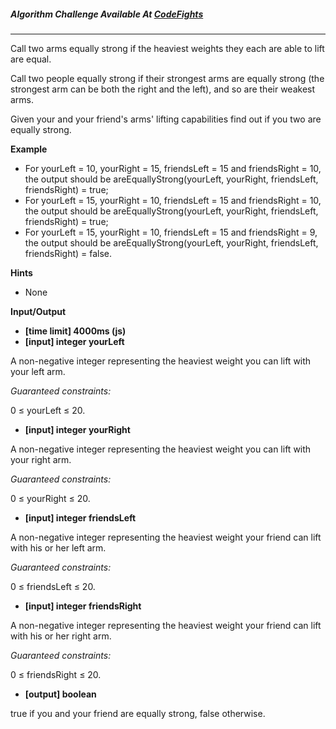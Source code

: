 ##### Algorithm Challenge Available At [CodeFights](https://codefights.com/arcade/intro/level-5/g6dc9KJyxmFjB98dL)
---
Call two arms equally strong if the heaviest weights they each are able to lift are equal.

Call two people equally strong if their strongest arms are equally strong (the strongest arm can be both the right and the left), and so are their weakest arms.

Given your and your friend's arms' lifting capabilities find out if you two are equally strong.

**Example**

- For yourLeft = 10, yourRight = 15, friendsLeft = 15 and friendsRight = 10, the output should be
areEquallyStrong(yourLeft, yourRight, friendsLeft, friendsRight) = true;
- For yourLeft = 15, yourRight = 10, friendsLeft = 15 and friendsRight = 10, the output should be
areEquallyStrong(yourLeft, yourRight, friendsLeft, friendsRight) = true;
- For yourLeft = 15, yourRight = 10, friendsLeft = 15 and friendsRight = 9, the output should be
areEquallyStrong(yourLeft, yourRight, friendsLeft, friendsRight) = false.

**Hints**
-   None

**Input/Output**
 
- **[time limit] 4000ms (js)**
- **[input] integer yourLeft**

A non-negative integer representing the heaviest weight you can lift with your left arm.

*Guaranteed constraints:*

0 ≤ yourLeft ≤ 20.

- **[input] integer yourRight**

A non-negative integer representing the heaviest weight you can lift with your right arm.

*Guaranteed constraints:*

0 ≤ yourRight ≤ 20.

- **[input] integer friendsLeft**

A non-negative integer representing the heaviest weight your friend can lift with his or her left arm.

*Guaranteed constraints:*

0 ≤ friendsLeft ≤ 20.

- **[input] integer friendsRight**

A non-negative integer representing the heaviest weight your friend can lift with his or her right arm.

*Guaranteed constraints:*

0 ≤ friendsRight ≤ 20.

- **[output] boolean**

true if you and your friend are equally strong, false otherwise.